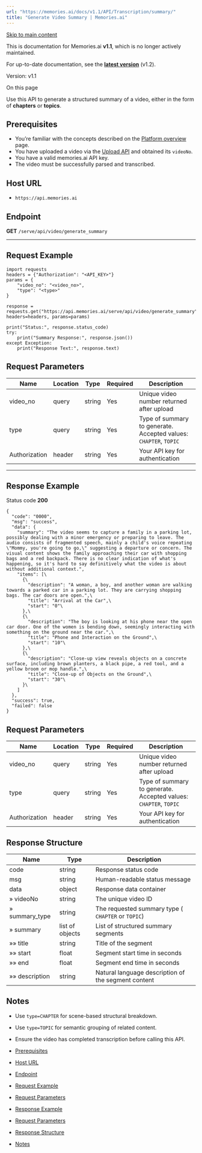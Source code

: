 ```yaml
---
url: "https://memories.ai/docs/v1.1/API/Transcription/summary/"
title: "Generate Video Summary | Memories.ai"
---
```


[Skip to main content](https://memories.ai/docs/v1.1/API/Transcription/summary/#__docusaurus_skipToContent_fallback)

This is documentation for Memories.ai **v1.1**, which is no longer actively maintained.

For up-to-date documentation, see the **[latest version](https://memories.ai/docs/API/Transcription/summary/)** (v1.2).

Version: v1.1

On this page

Use this API to generate a structured summary of a video, either in the form of **chapters** or **topics**.

## Prerequisites [​](https://memories.ai/docs/v1.1/API/Transcription/summary/\#prerequisites "Direct link to Prerequisites")

- You’re familiar with the concepts described on the [Platform overview](https://memories.ai/docs/v1.1/overview/) page.
- You have uploaded a video via the [Upload API](https://memories.ai/docs/v1.1/API/Upload/) and obtained its `videoNo`.
- You have a valid memories.ai API key.
- The video must be successfully parsed and transcribed.

## Host URL [​](https://memories.ai/docs/v1.1/API/Transcription/summary/\#host-url "Direct link to Host URL")

- `https://api.memories.ai`

## Endpoint [​](https://memories.ai/docs/v1.1/API/Transcription/summary/\#endpoint "Direct link to Endpoint")

**GET** `/serve/api/video/generate_summary`

* * *

## Request Example [​](https://memories.ai/docs/v1.1/API/Transcription/summary/\#request-example "Direct link to Request Example")

```codeBlockLines_e6Vv
import requests
headers = {"Authorization": "<API_KEY>"}
params = {
    "video_no": "<video_no>",
    "type": "<type>"
}

response = requests.get("https://api.memories.ai/serve/api/video/generate_summary", headers=headers, params=params)

print("Status:", response.status_code)
try:
    print("Summary Response:", response.json())
except Exception:
    print("Response Text:", response.text)

```

## Request Parameters [​](https://memories.ai/docs/v1.1/API/Transcription/summary/\#request-parameters "Direct link to Request Parameters")

| Name | Location | Type | Required | Description |
| --- | --- | --- | --- | --- |
| video\_no | query | string | Yes | Unique video number returned after upload |
| type | query | string | Yes | Type of summary to generate. Accepted values: `CHAPTER`, `TOPIC` |
| Authorization | header | string | Yes | Your API key for authentication |

* * *

## Response Example [​](https://memories.ai/docs/v1.1/API/Transcription/summary/\#response-example "Direct link to Response Example")

Status code **200**

```codeBlockLines_e6Vv
{
  "code": "0000",
  "msg": "success",
  "data": {
    "summary": "The video seems to capture a family in a parking lot, possibly dealing with a minor emergency or preparing to leave. The audio consists of fragmented speech, mainly a child's voice repeating \"Mommy, you're going to go,\" suggesting a departure or concern. The visual content shows the family approaching their car with shopping bags and a red backpack. There is no clear indication of what's happening, so it's hard to say definitively what the video is about without additional context.",
    "items": [\
      {\
        "description": "A woman, a boy, and another woman are walking towards a parked car in a parking lot. They are carrying shopping bags. The car doors are open.",\
        "title": "Arrival at the Car",\
        "start": "0"\
      },\
      {\
        "description": "The boy is looking at his phone near the open car door. One of the women is bending down, seemingly interacting with something on the ground near the car.",\
        "title": "Phone and Interaction on the Ground",\
        "start": "10"\
      },\
      {\
        "description": "Close-up view reveals objects on a concrete surface, including brown planters, a black pipe, a red tool, and a yellow broom or mop handle.",\
        "title": "Close-up of Objects on the Ground",\
        "start": "30"\
      }\
    ]
  },
  "success": true,
  "failed": false
}

```

## Request Parameters [​](https://memories.ai/docs/v1.1/API/Transcription/summary/\#request-parameters-1 "Direct link to Request Parameters")

| Name | Location | Type | Required | Description |
| --- | --- | --- | --- | --- |
| video\_no | query | string | Yes | Unique video number returned after upload |
| type | query | string | Yes | Type of summary to generate. Accepted values: `CHAPTER`, `TOPIC` |
| Authorization | header | string | Yes | Your API key for authentication |

## Response Structure [​](https://memories.ai/docs/v1.1/API/Transcription/summary/\#response-structure "Direct link to Response Structure")

| Name | Type | Description |
| --- | --- | --- |
| code | string | Response status code |
| msg | string | Human-readable status message |
| data | object | Response data container |
| » videoNo | string | The unique video ID |
| » summary\_type | string | The requested summary type ( `CHAPTER` or `TOPIC`) |
| » summary | list of objects | List of structured summary segments |
| »» title | string | Title of the segment |
| »» start | float | Segment start time in seconds |
| »» end | float | Segment end time in seconds |
| »» description | string | Natural language description of the segment content |

## Notes [​](https://memories.ai/docs/v1.1/API/Transcription/summary/\#notes "Direct link to Notes")

- Use `type=CHAPTER` for scene-based structural breakdown.
- Use `type=TOPIC` for semantic grouping of related content.
- Ensure the video has completed transcription before calling this API.

- [Prerequisites](https://memories.ai/docs/v1.1/API/Transcription/summary/#prerequisites)
- [Host URL](https://memories.ai/docs/v1.1/API/Transcription/summary/#host-url)
- [Endpoint](https://memories.ai/docs/v1.1/API/Transcription/summary/#endpoint)
- [Request Example](https://memories.ai/docs/v1.1/API/Transcription/summary/#request-example)
- [Request Parameters](https://memories.ai/docs/v1.1/API/Transcription/summary/#request-parameters)
- [Response Example](https://memories.ai/docs/v1.1/API/Transcription/summary/#response-example)
- [Request Parameters](https://memories.ai/docs/v1.1/API/Transcription/summary/#request-parameters-1)
- [Response Structure](https://memories.ai/docs/v1.1/API/Transcription/summary/#response-structure)
- [Notes](https://memories.ai/docs/v1.1/API/Transcription/summary/#notes)